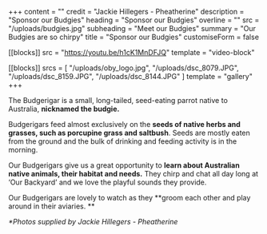+++
content = ""
credit = "Jackie Hillegers - Pheatherine"
description = "Sponsor our Budgies"
heading = "Sponsor our Budgies"
overline = ""
src = "/uploads/budgies.jpg"
subheading = "Meet our Budgies"
summary = "Our Budgies are so chirpy"
title = "Sponsor our Budgies"
customiseForm = false

[[blocks]]
src = "https://youtu.be/h1cK1MnDFJQ"
template = "video-block"

[[blocks]]
srcs = [
  "/uploads/oby_logo.jpg",
  "/uploads/dsc_8079.JPG",
  "/uploads/dsc_8159.JPG",
  "/uploads/dsc_8144.JPG"
]
template = "gallery"
+++

The Budgerigar is a small, long-tailed, seed-eating parrot native to Australia, **nicknamed the budgie.**

Budgerigars feed almost exclusively on the **seeds of native herbs and grasses, such as porcupine grass and saltbush**. Seeds are mostly eaten from the ground and the bulk of drinking and feeding activity is in the morning.

Our Budgerigars give us a great opportunity to **learn about Australian native animals, their habitat and needs.** They chirp and chat all day long at ‘Our Backyard’ and we love the playful sounds they provide.

Our Budgerigars are lovely to watch as they **groom each other and play around in their aviaries. **

*\*Photos supplied by Jackie Hillegers - Pheatherine*
